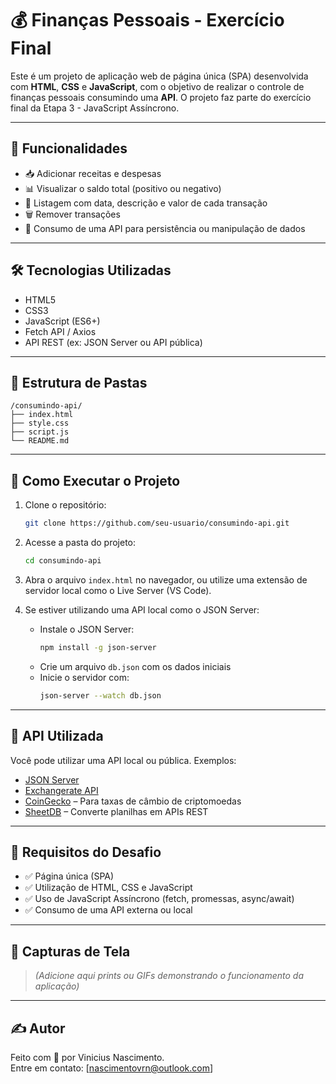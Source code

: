 # 💰 Finanças Pessoais - Exercício Final

Este é um projeto de aplicação web de página única (SPA) desenvolvida com **HTML**, **CSS** e **JavaScript**, com o objetivo de realizar o controle de finanças pessoais consumindo uma **API**. O projeto faz parte do exercício final da Etapa 3 - JavaScript Assíncrono.

---

## 🚀 Funcionalidades

- 📥 Adicionar receitas e despesas
- 📊 Visualizar o saldo total (positivo ou negativo)
- 📅 Listagem com data, descrição e valor de cada transação
- 🗑️ Remover transações
- 🔁 Consumo de uma API para persistência ou manipulação de dados

---

## 🛠️ Tecnologias Utilizadas

- HTML5  
- CSS3  
- JavaScript (ES6+)  
- Fetch API / Axios  
- API REST (ex: JSON Server ou API pública)

---

## 📂 Estrutura de Pastas

```
/consumindo-api/
├── index.html
├── style.css
├── script.js
└── README.md
```

---

## 🔧 Como Executar o Projeto

1. Clone o repositório:
   ```bash
   git clone https://github.com/seu-usuario/consumindo-api.git
   ```

2. Acesse a pasta do projeto:
   ```bash
   cd consumindo-api
   ```

3. Abra o arquivo `index.html` no navegador, ou utilize uma extensão de servidor local como o Live Server (VS Code).

4. Se estiver utilizando uma API local como o JSON Server:
   - Instale o JSON Server:
     ```bash
     npm install -g json-server
     ```
   - Crie um arquivo `db.json` com os dados iniciais
   - Inicie o servidor com:
     ```bash
     json-server --watch db.json
     ```

---

## 🔗 API Utilizada

Você pode utilizar uma API local ou pública. Exemplos:

- [JSON Server](https://github.com/typicode/json-server)
- [Exchangerate API](https://www.exchangerate-api.com/)
- [CoinGecko](https://www.coingecko.com/en/api) – Para taxas de câmbio de criptomoedas
- [SheetDB](https://sheetdb.io/) – Converte planilhas em APIs REST

---

## 📌 Requisitos do Desafio

- ✅ Página única (SPA)
- ✅ Utilização de HTML, CSS e JavaScript
- ✅ Uso de JavaScript Assíncrono (fetch, promessas, async/await)
- ✅ Consumo de uma API externa ou local

---

## 📸 Capturas de Tela

> *(Adicione aqui prints ou GIFs demonstrando o funcionamento da aplicação)*

---

## ✍️ Autor

Feito com 💙 por Vinicius Nascimento.  
Entre em contato: [nascimentovrn@outlook.com]
